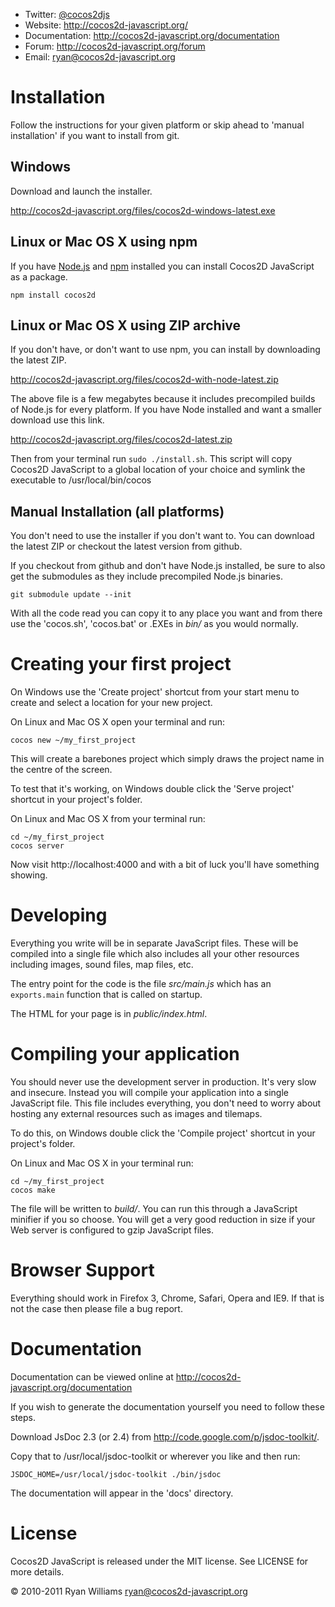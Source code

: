 * Twitter: [@cocos2djs](http://twitter.com/cocos2djs)
* Website: <http://cocos2d-javascript.org/>
* Documentation: <http://cocos2d-javascript.org/documentation>
* Forum: <http://cocos2d-javascript.org/forum>
* Email: <ryan@cocos2d-javascript.org>

Installation
============

Follow the instructions for your given platform or skip ahead to 'manual
installation' if you want to install from git.

Windows
-------

Download and launch the installer.

<http://cocos2d-javascript.org/files/cocos2d-windows-latest.exe>

Linux or Mac OS X using npm
---------------------------

If you have [Node.js][nodejs] and [npm][npm] installed you can install Cocos2D
JavaScript as a package.

    npm install cocos2d

Linux or Mac OS X using ZIP archive
-----------------------------------

If you don't have, or don't want to use npm, you can install by downloading the
latest ZIP.

<http://cocos2d-javascript.org/files/cocos2d-with-node-latest.zip>

The above file is a few megabytes because it includes precompiled builds
of Node.js for every platform. If you have Node installed and want a smaller
download use this link.

<http://cocos2d-javascript.org/files/cocos2d-latest.zip>

Then from your terminal run `sudo ./install.sh`. This script will copy Cocos2D
JavaScript to a global location of your choice and symlink the executable to
/usr/local/bin/cocos

Manual Installation (all platforms)
-----------------------------------

You don't need to use the installer if you don't want to. You can download the
latest ZIP or checkout the latest version from github. 

If you checkout from github and don't have Node.js installed, be sure to also
get the submodules as they include precompiled Node.js binaries.

    git submodule update --init

With all the code read you can copy it to any place you want and from there use
the 'cocos.sh', 'cocos.bat' or .EXEs in _bin/_ as you would normally.

Creating your first project
===========================

On Windows use the 'Create project' shortcut from your start menu to create and
select a location for your new project.

On Linux and Mac OS X open your terminal and run:

    cocos new ~/my_first_project

This will create a barebones project which simply draws the project name in the
centre of the screen.

To test that it's working, on Windows double click the 'Serve project' shortcut
in your project's folder.

On Linux and Mac OS X from your terminal run:

    cd ~/my_first_project
    cocos server

Now visit http://localhost:4000 and with a bit of luck you'll have something showing.

Developing
==========

Everything you write will be in separate JavaScript files. These will be
compiled into a single file which also includes all your other resources
including images, sound files, map files, etc.

The entry point for the code is the file _src/main.js_ which has an
`exports.main` function that is called on startup.

The HTML for your page is in _public/index.html_.

Compiling your application
==========================

You should never use the development server in production. It's very slow and
insecure. Instead you will compile your application into a single JavaScript
file. This file includes everything, you don't need to worry about hosting any
external resources such as images and tilemaps.

To do this, on Windows double click the 'Compile project' shortcut in your
project's folder.

On Linux and Mac OS X in your terminal run:

    cd ~/my_first_project
    cocos make

The file will be written to _build/_. You can run this through a JavaScript
minifier if you so choose. You will get a very good reduction in size if your
Web server is configured to gzip JavaScript files.

Browser Support
===============

Everything should work in Firefox 3, Chrome, Safari, Opera and IE9. If that is
not the case then please file a bug report.

Documentation
=============

Documentation can be viewed online at http://cocos2d-javascript.org/documentation

If you wish to generate the documentation yourself you need to follow these steps.

Download JsDoc 2.3 (or 2.4) from <http://code.google.com/p/jsdoc-toolkit/>.

Copy that to /usr/local/jsdoc-toolkit or wherever you like and then run:
    
    JSDOC_HOME=/usr/local/jsdoc-toolkit ./bin/jsdoc

The documentation will appear in the 'docs' directory.

License
=======

Cocos2D JavaScript is released under the MIT license. See LICENSE for more details.

© 2010-2011 Ryan Williams <ryan@cocos2d-javascript.org>

[nodejs]: http://nodejs.org
[npm]: http://npmjs.org
